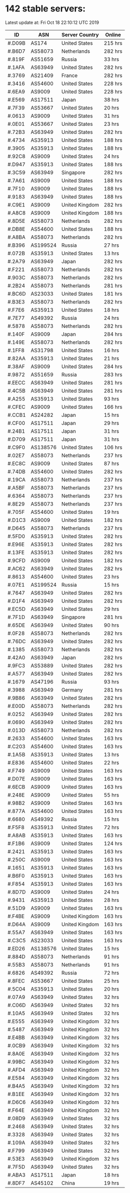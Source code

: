 # 142 stable servers:

Latest update at: Fri Oct 18 22:10:12 UTC 2019

| ID | ASN | Server Country | Online |
| -- | --- | -------------- | ------ |
| #.D09B | AS174 | United States | 215 hrs |
| #.B6D7 | AS58073 | Netherlands | 282 hrs |
| #.819F | AS51659 | Russia | 33 hrs |
| #.1AFA | AS63949 | United States | 282 hrs |
| #.3769 | AS21409 | France | 282 hrs |
| #.3416 | AS54600 | United States | 228 hrs |
| #.6EA9 | AS9009 | United States | 228 hrs |
| #.E569 | AS17511 | Japan | 38 hrs |
| #.7F39 | AS53667 | United States | 20 hrs |
| #.0613 | AS9009 | United States | 31 hrs |
| #.0E01 | AS53667 | United States | 23 hrs |
| #.72B3 | AS63949 | United States | 282 hrs |
| #.4734 | AS35913 | United States | 188 hrs |
| #.3905 | AS35913 | United States | 188 hrs |
| #.92C8 | AS9009 | United States | 24 hrs |
| #.D947 | AS35913 | United States | 188 hrs |
| #.3C59 | AS63949 | Singapore | 282 hrs |
| #.7A61 | AS9009 | United States | 188 hrs |
| #.7F10 | AS9009 | United States | 188 hrs |
| #.9183 | AS63949 | United States | 188 hrs |
| #.C9E1 | AS9009 | United Kingdom | 282 hrs |
| #.A8C8 | AS9009 | United Kingdom | 188 hrs |
| #.8D5E | AS58073 | Netherlands | 282 hrs |
| #.DB8E | AS54600 | United States | 188 hrs |
| #.A8BA | AS58073 | Netherlands | 282 hrs |
| #.B396 | AS199524 | Russia | 27 hrs |
| #.072B | AS35913 | United States | 13 hrs |
| #.2A79 | AS63949 | Japan | 282 hrs |
| #.F221 | AS58073 | Netherlands | 282 hrs |
| #.903C | AS58073 | Netherlands | 282 hrs |
| #.2B24 | AS58073 | Netherlands | 281 hrs |
| #.BC6D | AS23033 | United States | 181 hrs |
| #.B3E3 | AS58073 | Netherlands | 282 hrs |
| #.F7E6 | AS35913 | United States | 18 hrs |
| #.7E77 | AS49392 | Russia | 24 hrs |
| #.5878 | AS58073 | Netherlands | 282 hrs |
| #.140F | AS9009 | Japan | 284 hrs |
| #.149E | AS58073 | Netherlands | 282 hrs |
| #.1FF8 | AS31798 | United States | 16 hrs |
| #.82AA | AS35913 | United States | 21 hrs |
| #.38AF | AS9009 | United States | 284 hrs |
| #.9872 | AS51659 | Russia | 283 hrs |
| #.EECC | AS63949 | United States | 281 hrs |
| #.4C5B | AS63949 | United States | 281 hrs |
| #.A255 | AS35913 | United States | 93 hrs |
| #.CFEC | AS9009 | United States | 166 hrs |
| #.CCB1 | AS24282 | Japan | 15 hrs |
| #.CF00 | AS17511 | Japan | 29 hrs |
| #.24B1 | AS17511 | Japan | 31 hrs |
| #.D709 | AS17511 | Japan | 31 hrs |
| #.C9F0 | AS138576 | United States | 106 hrs |
| #.02E7 | AS58073 | Netherlands | 237 hrs |
| #.EC8C | AS9009 | United States | 87 hrs |
| #.74DB | AS54600 | United States | 282 hrs |
| #.19CA | AS58073 | Netherlands | 237 hrs |
| #.A5BF | AS58073 | Netherlands | 237 hrs |
| #.6364 | AS58073 | Netherlands | 237 hrs |
| #.8E29 | AS58073 | Netherlands | 237 hrs |
| #.705F | AS54600 | United States | 19 hrs |
| #.D1C3 | AS9009 | United States | 182 hrs |
| #.D645 | AS58073 | Netherlands | 237 hrs |
| #.5FD0 | AS35913 | United States | 282 hrs |
| #.E96E | AS35913 | United States | 282 hrs |
| #.13FE | AS35913 | United States | 282 hrs |
| #.9CFD | AS9009 | United States | 182 hrs |
| #.AC62 | AS63949 | United States | 282 hrs |
| #.8613 | AS54600 | United States | 23 hrs |
| #.07E1 | AS199524 | Russia | 15 hrs |
| #.7647 | AS63949 | United States | 282 hrs |
| #.D1F4 | AS63949 | United States | 282 hrs |
| #.EC5D | AS63949 | United States | 29 hrs |
| #.7F1D | AS63949 | Singapore | 281 hrs |
| #.65DE | AS63949 | United States | 90 hrs |
| #.0F28 | AS58073 | Netherlands | 282 hrs |
| #.76DC | AS63949 | United States | 282 hrs |
| #.1385 | AS58073 | Netherlands | 282 hrs |
| #.42A0 | AS63949 | Japan | 282 hrs |
| #.9FC3 | AS53889 | United States | 282 hrs |
| #.A577 | AS63949 | United States | 282 hrs |
| #.1679 | AS47196 | Russia | 93 hrs |
| #.3988 | AS63949 | Germany | 281 hrs |
| #.9B86 | AS63949 | United States | 282 hrs |
| #.E00D | AS58073 | Netherlands | 282 hrs |
| #.0252 | AS63949 | United States | 282 hrs |
| #.0690 | AS63949 | United States | 282 hrs |
| #.013D | AS58073 | Netherlands | 282 hrs |
| #.2633 | AS54600 | United States | 163 hrs |
| #.C203 | AS54600 | United States | 163 hrs |
| #.1A5B | AS35913 | United States | 13 hrs |
| #.E836 | AS54600 | United States | 22 hrs |
| #.F749 | AS9009 | United States | 163 hrs |
| #.D07E | AS9009 | United States | 163 hrs |
| #.6ECB | AS9009 | United States | 163 hrs |
| #.248E | AS9009 | United States | 55 hrs |
| #.98B2 | AS9009 | United States | 163 hrs |
| #.877A | AS54600 | United States | 163 hrs |
| #.6680 | AS49392 | Russia | 15 hrs |
| #.F5F8 | AS35913 | United States | 72 hrs |
| #.A8AB | AS35913 | United States | 163 hrs |
| #.F1B6 | AS9009 | United States | 124 hrs |
| #.2421 | AS35913 | United States | 163 hrs |
| #.250C | AS9009 | United States | 163 hrs |
| #.1651 | AS35913 | United States | 163 hrs |
| #.B6F0 | AS35913 | United States | 163 hrs |
| #.F854 | AS35913 | United States | 163 hrs |
| #.8D7D | AS9009 | United States | 24 hrs |
| #.9431 | AS35913 | United States | 28 hrs |
| #.51D9 | AS9009 | United States | 163 hrs |
| #.F4BE | AS9009 | United Kingdom | 163 hrs |
| #.D64A | AS9009 | United Kingdom | 163 hrs |
| #.55A7 | AS63949 | United States | 163 hrs |
| #.C3C5 | AS23033 | United States | 163 hrs |
| #.ED26 | AS138576 | United States | 15 hrs |
| #.884D | AS58073 | Netherlands | 91 hrs |
| #.55B3 | AS58073 | Netherlands | 91 hrs |
| #.6826 | AS49392 | Russia | 72 hrs |
| #.8FEC | AS53667 | United States | 25 hrs |
| #.5C04 | AS35913 | United States | 20 hrs |
| #.07A9 | AS63949 | United States | 32 hrs |
| #.C06D | AS63949 | United States | 32 hrs |
| #.10A5 | AS63949 | United States | 32 hrs |
| #.E555 | AS63949 | United Kingdom | 32 hrs |
| #.5487 | AS63949 | United Kingdom | 32 hrs |
| #.E4BB | AS63949 | United Kingdom | 32 hrs |
| #.0CB9 | AS63949 | United Kingdom | 32 hrs |
| #.8A0E | AS63949 | United Kingdom | 32 hrs |
| #.99BC | AS63949 | United Kingdom | 32 hrs |
| #.AFD4 | AS63949 | United Kingdom | 32 hrs |
| #.E584 | AS63949 | United Kingdom | 32 hrs |
| #.B4A5 | AS63949 | United Kingdom | 32 hrs |
| #.B1EE | AS63949 | United Kingdom | 32 hrs |
| #.D6C6 | AS63949 | United Kingdom | 32 hrs |
| #.F64E | AS63949 | United Kingdom | 32 hrs |
| #.08D9 | AS63949 | United States | 32 hrs |
| #.2468 | AS63949 | United States | 32 hrs |
| #.3328 | AS63949 | United States | 32 hrs |
| #.109A | AS63949 | United States | 32 hrs |
| #.F799 | AS63949 | United States | 32 hrs |
| #.53E3 | AS63949 | United Kingdom | 32 hrs |
| #.7F5D | AS63949 | United States | 32 hrs |
| #.ABA3 | AS17511 | Japan | 18 hrs |
| #.8DF7 | AS45102 | China | 19 hrs |

